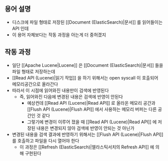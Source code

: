 ## 용어 설명

- 디스크에 파일 형태로 저장된 [[Document (ElasticSearch)|문서]] 를 읽어들이는 API 인데
- 이 용어 자체보다는 작동 과정을 아는게 더 중허겠지

## 작동 과정

- 일단 [[Apache Lucene|Lucene]] 은 [[Document (ElasticSearch)|문서]] 들을 파일 형태로 저장하는데
- [[Read API (Lucene)|읽기 작업]] 을 하기 위해서는 open syscall 이 호출되어 메모리공간으로 올라간다
- 따라서 이 시점에 읽어와진 내용만이 검색에 반영된다
	- 즉, 읽어와진 다음에 변경된 내용은 검색에 반영이 안된다
		- 예상컨데 [[Read API (Lucene)|Read API]] 로 올라온 메모리 공간과 [[Flush API (Lucene)|Flush API]] 에서 사용하는 메모리 버퍼는 다른 공간인 것 같다
		- 그렇기에 변경이 이루어 졌을 때 [[Read API (Lucene)|Read API]] 에 저장된 내용은 변경되지 않아 검색에 반영이 안되는 것 아닌가
- 변경된 내용을 검색 결과에 반영하기 위해서는 [[Flush API (Lucene)|Flush API]] 를 호출하고 파일을 다시 열어야 한다
	- 이 과정은 [[Refresh (ElasticSearch)|엘라스틱서치의 Refresh API]] 에 의해 구현된다